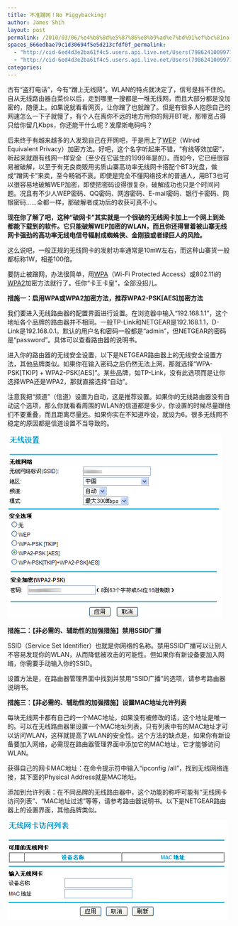 ```yaml
---
title: 不准蹭网！No Piggybacking!
author: James Shih
layout: post
permalink: /2010/03/06/%e4%b8%8d%e5%87%86%e8%b9%ad%e7%bd%91%ef%bc%81no-piggybacking/
spaces_666edbae79c1d30694f5e5d213cfdf0f_permalink:
  - "http://cid-6ed4d3e2ba61f4c5.users.api.live.net/Users(7986241009977783493)/Blogs('6ED4D3E2BA61F4C5!102')/Entries('6ED4D3E2BA61F4C5!962')?authkey=72j5ZQnBJYQ%24"
  - "http://cid-6ed4d3e2ba61f4c5.users.api.live.net/Users(7986241009977783493)/Blogs('6ED4D3E2BA61F4C5!102')/Entries('6ED4D3E2BA61F4C5!962')?authkey=72j5ZQnBJYQ%24"
categories:
---
```

古有“盗打电话”，今有“蹭上无线网”。WLAN的特点就决定了，信号是挡不住的。自从无线路由器白菜价以后，走到哪里一搜都是一堆无线网，而且大部分都是没加密的，随便上。如果说就看看网页，让你蹭了也就蹭了。但是有很多人抱怨自己的网速怎么一下子就慢了，有个人在离你不远的地方用你的网开BT呢，那带宽占得只给你留几Kbps，你还能干什么呢？发摩斯电码吗？

后来终于有越来越多的人发现自己在开网吧，于是用上了<a href="http://zh.wikipedia.org/zh-cn/WEP" target="_blank">WEP</a>（Wired Equivalent Privacy）加密方法。好吧，这个名字听起来不错，“有线等效加密”，听起来就跟有线网一样安全（至少在它诞生的1999年是的）。而如今，它已经很容易被破解，以至于有无良商贩用劣质山寨高功率无线网卡搭配个BT3光盘，做成“蹭网卡”来卖，至今畅销不衰。即使是完全不懂网络技术的普通人，用BT3也可以很容易地破解WEP加密，即使把密码设得很复杂，破解成功也只是个时间问题。况且有不少人WEP密码、QQ密码、网游密码、E-mail密码、银行卡密码、网银密码……全都一样，那破解者成功后的收获可真不小。

<strong>现在你了解了吧，这种“破网卡”其实就是一个很破的无线网卡加上一个网上到处都能下载到的软件。它只能破解WEP加密的WLAN，而且你还得冒着被山寨无线网卡强劲的高功率无线电信号辐射成蜘蛛侠、金刚狼或者绿巨人的风险。</strong>

这么说吧，一般正规的无线网卡的发射功率通常是10mW左右，而这种山寨货一般都标称1W，相差100倍。

要防止被蹭网，办法很简单，用<a href="http://zh.wikipedia.org/zh-cn/WPA" target="_blank">WPA</a>（Wi-Fi Protected Access）或802.11i的<a href="http://zh.wikipedia.org/zh-cn/WPA2" target="_blank">WPA2</a>加密方法就行了。任你“卡王卡皇”，全部没招儿。

<strong>措施一：启用WPA或WPA2加密方法，推荐WPA2-PSK[AES]加密方法</strong>

我们要进入无线路由器的配置界面进行设置。在浏览器中输入“192.168.1.1”，这个地址各个品牌的路由器并不相同。一般TP-Link和NETGEAR是192.168.1.1，D-Link是192.168.0.1。默认的用户名和密码一般都是“admin”，但NETGEAR的密码是“password”。具体可以查看路由器的说明书。

进入你的路由器的无线安全设置，以下是NETGEAR路由器上的无线安全设置方法，其他品牌类似。如果你在输入密码之后仍然无法上网，那就选择“WPA-PSK[TKIP] + WPA2-PSK[AES]”。某些品牌，如TP-Link，没有此选项而是让你选择WPA还是WPA2，那就直接选择“自动”。

注意我把“频道”（信道）设置为自动，这是推荐设置。如果你的无线路由器没有自动这个选项，那么你就看看周围的WLAN的信道都是多少，你设置的时候尽量跟他们不要重叠，而且距离尽量远。如果你实在不知道咋设，就设为6。很多无线网不稳定的原因都是信道设置不当导致的。

![NETGEAR_WirelessSecurity](/media/legacy/2010/03/NETGEAR_WirelessSecurity.png)

<strong>措施二：【非必需的、辅助性的加强措施】禁用SSID广播</strong>

SSID（Service Set Identifier）也就是你网络的名称。禁用SSID广播可以让别人不容易发现你的WLAN，从而降低被攻击的可能性。但如果你有新设备要加入网络，你需要手动输入你的SSID。

设置方法是，在路由器管理界面中找到并禁用“SSID广播”的选项，请参考路由器说明书。

<strong>措施三：【非必需的、辅助性的加强措施】设置MAC地址允许列表</strong>

每块无线网卡都有自己的一个MAC地址，如果没有被修改的话，这个地址是唯一的。可以在无线路由器里设置一个MAC地址列表，只有列表中有的MAC地址才可以访问WLAN，这样就提高了WLAN的安全性。这个方法的缺点是，如果你有新设备要加入网络，必需现在路由器管理界面中添加它的MAC地址，它才能够访问WLAN。

获得自己的网卡MAC地址：在命令提示符中输入“ipconfig /all”，找到无线网络连接，其下面的Physical Address就是MAC地址。

添加到允许列表：在不同品牌的无线路由器中，这个功能的称呼可能有“无线网卡访问列表”、“MAC地址过滤”等等，请参考路由器说明书。以下是NETGEAR路由器上的设置界面，其他品牌类似。

![NETGEAR_MAC](/media/legacy/2010/03/NETGEAR_MAC.png)
